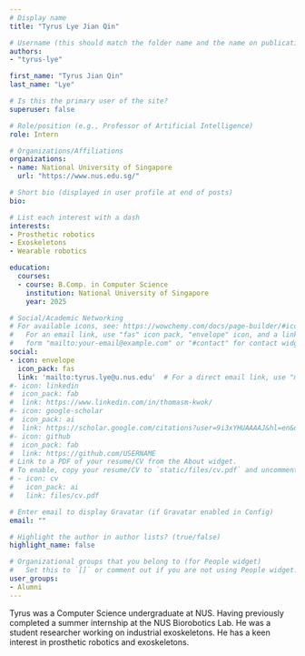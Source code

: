 ```yaml
---
# Display name
title: "Tyrus Lye Jian Qin"

# Username (this should match the folder name and the name on publications)
authors:
- "tyrus-lye"

first_name: "Tyrus Jian Qin"
last_name: "Lye"

# Is this the primary user of the site?
superuser: false

# Role/position (e.g., Professor of Artificial Intelligence)
role: Intern

# Organizations/Affiliations
organizations:
- name: National University of Singapore
  url: "https://www.nus.edu.sg/"

# Short bio (displayed in user profile at end of posts)
bio: 

# List each interest with a dash
interests:
- Prosthetic robotics
- Exoskeletons
- Wearable robotics

education:
  courses:
  - course: B.Comp. in Computer Science
    institution: National University of Singapore
    year: 2025

# Social/Academic Networking
# For available icons, see: https://wowchemy.com/docs/page-builder/#icons
#   For an email link, use "fas" icon pack, "envelope" icon, and a link in the
#   form "mailto:your-email@example.com" or "#contact" for contact widget.
social:
- icon: envelope
  icon_pack: fas
  link: 'mailto:tyrus.lye@u.nus.edu'  # For a direct email link, use "mailto:test@example.org".
#- icon: linkedin
#  icon_pack: fab
#  link: https://www.linkedin.com/in/thomasm-kwok/
#- icon: google-scholar
#  icon_pack: ai
#  link: https://scholar.google.com/citations?user=9i3xYHUAAAAJ&hl=en&oi=sra
#- icon: github
#  icon_pack: fab
#  link: https://github.com/USERNAME
# Link to a PDF of your resume/CV from the About widget.
# To enable, copy your resume/CV to `static/files/cv.pdf` and uncomment the lines below.
# - icon: cv
#   icon_pack: ai
#   link: files/cv.pdf

# Enter email to display Gravatar (if Gravatar enabled in Config)
email: ""

# Highlight the author in author lists? (true/false)
highlight_name: false

# Organizational groups that you belong to (for People widget)
#   Set this to `[]` or comment out if you are not using People widget.
user_groups:
- Alumni
---
```


Tyrus was a Computer Science undergraduate at NUS. Having previously completed a summer internship at the NUS Biorobotics Lab. He was a student researcher working on industrial exoskeletons. He has a keen interest in prosthetic robotics and exoskeletons.
